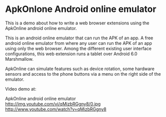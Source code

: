 # ApkOnlone Android online emulator

This is a demo about how to write a web browser extensions using the ApkOnline android online emulator.

This is an android online emulator that can run the APK of an app. A free android online emulator from where any user can run the APK of an app using only the web browser.  Among the different existing user interface configurations, this web extension runs a tablet over Android 6.0 Marshmallow.

ApkOnline can simulate features such as device rotation, some hardware sensors and access to the phone buttons via a menu on the right side of the emulator. 

Video demo at:

ApkOnline android online emulator http://img.youtube.com/vi/qMizbRGgny8/0.jpg
http://www.youtube.com/watch?v=qMizbRGgny8


